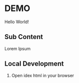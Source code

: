 # DEMO
Hello World!
## Sub Content 
Lorem Ipsum

## Local Development 

1. Open idex html in your browser